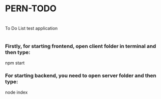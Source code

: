 # PERN-TODO
#
To Do List test application
#
### Firstly, for starting frontend, open client folder in terminal and then type:
npm start

### For starting backend, you need to open server folder and then type:
node index
